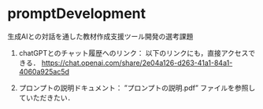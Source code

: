 # promptDevelopment
生成AIとの対話を通した教材作成支援ツール開発の選考課題

1. chatGPTとのチャット履歴へのリンク：
   以下のリンクにも，直接アクセスできる．
   https://chat.openai.com/share/2e04a126-d263-41a1-84a1-4060a925ac5d

3. プロンプトの説明ドキュメント：
   ”プロンプトの説明.pdf” ファイルを参照していただきたい．
